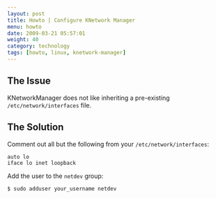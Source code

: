```yaml
---
layout: post
title: Howto | Configure KNetwork Manager
menu: howto
date: 2009-03-21 05:57:01
weight: 40
category: technology
tags: [howto, linux, knetwork-manager]
---
```


## The Issue

KNetworkManager does not like inheriting a pre-existing `/etc/network/interfaces` file.

## The Solution

Comment out all but the following from your `/etc/network/interfaces`:

    auto lo
    iface lo inet loopback

<!--more-->

Add the user to the `netdev` group:

    $ sudo adduser your_username netdev

